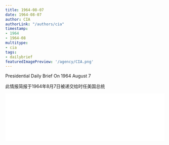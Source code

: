 ```yaml
---
title: 1964-08-07
date: 1964-08-07
author: CIA 
authorLink: "/authors/cia"
timestamp: 
- 1964
- 1964-08
multitype: 
- cia
tags: 
- dailybrief
featuredImagePreview: '/agency/CIA.png'
---
```



Presidential Daily Brief On 1964 August 7

此情报简报于1964年8月7日被递交给时任美国总统

<!--more-->





<div id="over" style="width:100%; overflow:hidden"> <iframe id="sFrame" name="sFrame" frameborder="no" border="0"  allowfullscreen marginwidth="0" scrolling="no" src = " /CIA/1964-08-07.html "  style = " position:absulute; width: 806px; top: 300;" > </iframe> </div>